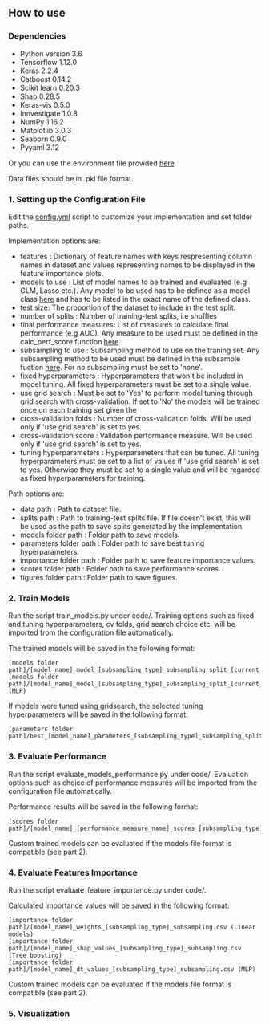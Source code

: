 ## How to use

### Dependencies
- Python version 3.6
- Tensorflow 1.12.0
- Keras 2.2.4
- Catboost 0.14.2
- Scikit learn 0.20.3
- Shap 0.28.5
- Keras-vis 0.5.0
- Innvestigate 1.0.8
- NumPy 1.16.2
- Matplotlib 3.0.3
- Seaborn 0.9.0
- Pyyaml 3.12

Or you can use the environment file provided [here](environment.yml).

Data files should be in .pkl file format.

### 1. Setting up the Configuration File

Edit the [config.yml](config.yml) script to customize your implementation and set folder paths. 

Implementation options are:

- features : Dictionary of feature names with keys respresenting column names in dataset and values representing names 
to be displayed in the feature importance plots.
- models to use : List of model names to be trained and evaluated (e.g GLM, Lasso etc.). Any model to be used has to be 
defined as a model class [here](code/utils/models.py) and has to be listed in the exact name of the defined class.
- test size: The proportion of the dataset to include in the test split. 
- number of splits : Number of training-test splits, i.e shuffles
- final performance measures: List of measures to calculate final performance (e.g AUC). Any measure to be used must 
be defined in the calc_perf_score function [here](code/utils/helper_functions.py). 
- subsampling to use : Subsampling method to use on the traning set. Any subsampling method to be used must be defined in 
the subsample fuction [here](code/utils/helper_functions.py). For no subsampling must be set to 'none'.
- fixed hyperparameters : Hyperparameters that won't be included in model tuning. All fixed hyperparameters must be set
to a single value.
- use grid search : Must be set to 'Yes' to perform model tuning through grid search with cross-validation. If set to 'No'
the models will be trained once on each training set given the 
- cross-validation folds : Number of cross-validation folds. Will be used only if 'use grid search' is set to yes.
- cross-validation score : Validation performance measure. Will be used only if 'use grid search' is set to yes.
- tuning hyperparameters : Hyperparameters that can be tuned. All tuning hyperparameters must be set to a list of values 
if 'use grid search' is set to yes. Otherwise they must be set to a single value and will be regarded as fixed 
hyperparameters for training.

Path options are:

- data path : Path to dataset file. 
- splits path : Path to training-test splits file. If file doesn't exist, this will be used as the path to save splits 
generated by the implementation.
- models folder path : Folder path to save models.
- parameters folder path : Folder path to save best tuning hyperparameters.
- importance folder path : Folder path to save feature importance values.
- scores folder path : Folder path to save performance scores.
- figures folder path : Folder path to save figures.

### 2. Train Models

Run the script train_models.py under code/. Training options such as fixed and tuning hyperparameters, cv folds, 
grid search choice etc. will be imported from the configuration file automatically. 

The trained models will be saved in the following format:

    [models folder path]/[model_name]_model_[subsampling_type]_subsampling_split_[current_split_number].pkl 
    [models folder path]/[model_name]_model_[subsampling_type]_subsampling_split_[current_split_number].h5 (MLP)

If models were tuned using gridsearch, the selected tuning hyperparameters will be saved in the following format:

    [parameters folder path]/best_[model_name]_parameters_[subsampling_type]_subsampling_split_[current_split_number].json 

### 3. Evaluate Performance

Run the script evaluate_models_performance.py under code/. Evaluation options such as choice of performance measures 
will be imported from the configuration file automatically.

Performance results will be saved in the following format:

    [scores folder path]/[model_name]_[performance_measure_name]_scores_[subsampling_type]_subsampling.csv

Custom trained models can be evaluated if the models file format is compatible (see part 2).

### 4. Evaluate Features Importance

Run the script evaluate_feature_importance.py under code/. 

Calculated importance values will be saved in the following format:
    
    [importance folder path]/[model_name]_weights_[subsampling_type]_subsampling.csv (Linear models)
    [importance folder path]/[model_name]_shap_values_[subsampling_type]_subsampling.csv (Tree boosting)
    [importance folder path]/[model_name]_dt_values_[subsampling_type]_subsampling.csv (MLP)


Custom trained models can be evaluated if the models file format is compatible (see part 2).

### 5. Visualization


